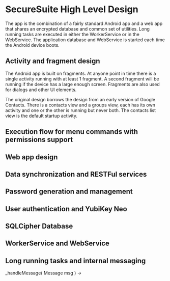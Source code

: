 # SecureSuite High Level Design

The app is the combination of a fairly standard Android app and a web app that shares an encrypted 
database and common set of utilities. Long running tasks are executed in either the WorkerService 
or in the WebService.  The application database and WebService is started each time the Android
device boots.

## Activity and fragment design

The Android app is built on fragments. At anyone point in time there is a single activity running
with at least 1 fragment. A second fragment will be running if the device has a large enough screen.
Fragments are also used for dialogs and other UI elements.

The original design borrows the design from an early version of Google Contacts. There is a
contacts view and a groups view, each has its own activity and one or the other is running
but never both. The contacts list view is the default startup activity.

## Execution flow for menu commands with permissions support

## Web app design

## Data synchronization and RESTFul services

## Password generation and management

## User authentication and YubiKey Neo

## SQLCipher Database

## WorkerService and WebService

## Long running tasks and internal messaging

_handleMessage( Message msg )
-> 


